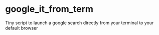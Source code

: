 # google_it_from_term
Tiny script to launch a google search directly from your terminal to your default browser
